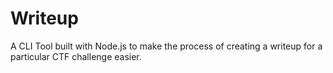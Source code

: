 # Writeup

A CLI Tool built with Node.js to make the process of creating a writeup for a particular CTF challenge easier.
